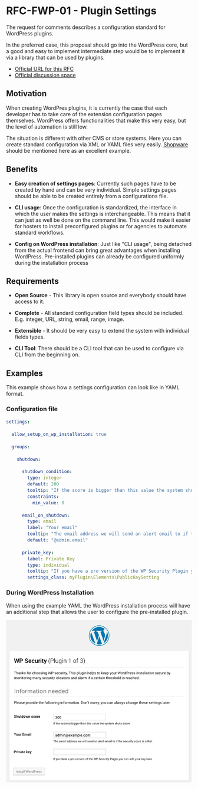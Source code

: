 # RFC-FWP-01 - Plugin Settings

The request for comments describes a configuration standard for WordPress plugins.

In the preferred case, this proposal should go into the WordPress core, but a good and easy to implement intermediate step would be to implement it via a library that can be used by plugins.

- [Official URL for this RFC](https://github.com/friends-of-wp/rfc-fwp-01-settings)
- [Official discussion space](https://github.com/friends-of-wp/rfc-fwp-01-settings/discussions)

## Motivation

When creating WordPres plugins, it is currently the case that each developer has to take care of the extension configuration pages themselves. WordPress offers functionalities that make this very easy, but the level of automation is still low.

The situation is different with other CMS or store systems. Here you can create standard configuration via XML or YAML files very easily. [Shopware](https://developers.shopware.com/developers-guide/plugin-configuration/) should be mentioned here as an excellent example.

## Benefits

- **Easy creation of settings pages**: Currently such pages have to be created by hand and can be very individual. Simple settings pages should be able to be created entirely from a configurations file.


- **CLI usage**: Once the configuration is standardized, the interface in which the user makes the settings is interchangeable. This means that it can just as well be done on the command line. This would make it easier for hosters to install preconfigured plugins or for agencies to automate standard workflows.


- **Config on WordPress installation**: Just like "CLI usage", being detached from the actual frontend can bring great advantages when installing WordPress.  Pre-installed plugins can already be configured uniformly during the installation process

## Requirements

- **Open Source** - This library is open source and everybody should have access to it.


- **Complete** - All standard configuration field types should be included. E.g. integer, URL, string, email, range, image.


- **Extensible** - It should be very easy to extend the system with individual fields types.


- **CLI Tool**: There should be a CLI tool that can be used to configure via CLI from the beginning on.

## Examples

This example shows how a settings configuration can look like in YAML format.

### Configuration file

```yaml
settings:

  allow_setup_on_wp_installation: true

  groups:
  
    shutdown:

      shutdown_condition:
        type: integer
        default: 200
        tooltip: "If the score is bigger than this value the system shuts down."
        constraints:
          min_value: 0

      email_on_shutdown:
        type: email
        label: "Your email"
        tooltip: "The email address we will send an alert email to if the security score is critial"
        default: "@admin.email"

      private_key:
        label: Private Key
        type: individual
        tooltip: "If you have a pro version of the WP Security Plugin you can add your key here."
        settings_class: myPlugin\Elements\PublicKeySetting
```

### During WordPress Installation

When using the example YAML the WordPress installation process will have an additional step that allows the user to configure the pre-installed plugin. 

![WordPress installation](/images/WordPress%20installation.png)

